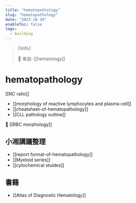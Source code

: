 ```yaml
---
title: "hematopathology"
slug: "hematopathology"
date: "2023-10-19"
enableToc: false
tags:
  - building
---
```


> [!info]
>
> 🌱 來自: [[hematology]]

# hematopathology


[[NC ratio]]

- [[morphology of reactive lymphocytes and plasma cell]]
- [[cheatsheet-of-hematopathology]]
- [[CLL pathology outline]]

🌟 [[RBC morphology]]

## 小湘講議整理

- [[report format-of-hematopathology]]
- [[Myeloid series]]
- [[cytochemical stuides]]

## 書籍

- [[Atlas of Diagnostic Hematology]]

